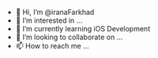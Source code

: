 - 👋 Hi, I’m @iranaFarkhad
- 👀 I’m interested in ...
- 🌱 I’m currently learning iOS Development
- 💞️ I’m looking to collaborate on ...
- 📫 How to reach me ...

<!---
iranaFarkhad/iranaFarkhad is a ✨ special ✨ repository because its `README.md` (this file) appears on your GitHub profile.
You can click the Preview link to take a look at your changes.
--->
